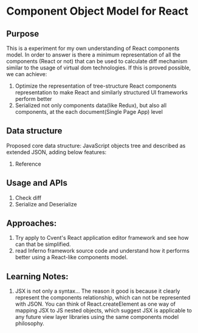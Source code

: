 # Component Object Model for React

## Purpose

This is a experiment for my own understanding of React components model.  In order to answer is there a minimum representation of all the components (React or not) that can be used to calculate diff mechanism similar to the usage of virtual dom technologies.  If this is proved possible, we can achieve:

1. Optimize the representation of tree-structure React components representation to make React and similarly structured UI frameworks perform better
2. Serialized not only components data(like Redux), but also all components, at the each document(Single Page App) level

## Data structure

Proposed core data structure:
JavaScript objects tree and described as extended JSON, adding below features:

1. Reference

## Usage and APIs

1. Check diff
2. Serialize and Deserialize


## Approaches:

1. Try apply to Cvent's React application editor framework and see how can that be simplified.
2. read Inferno framework source code and understand how it performs better using a React-like components model.

## Learning Notes:

1. JSX is not only a syntax... The reason it good is because it clearly represent the components relationship, which can not be represented with JSON.   You can think of React.createElement as one way of mapping JSX to JS nested objects, which suggest JSX is applicable to any future view layer libraries using the same components model philosophy.
